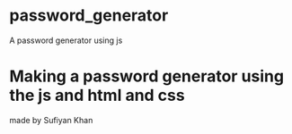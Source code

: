 # password_generator
A password generator using js

# Making a password generator using the js and html and css
made by Sufiyan Khan 
